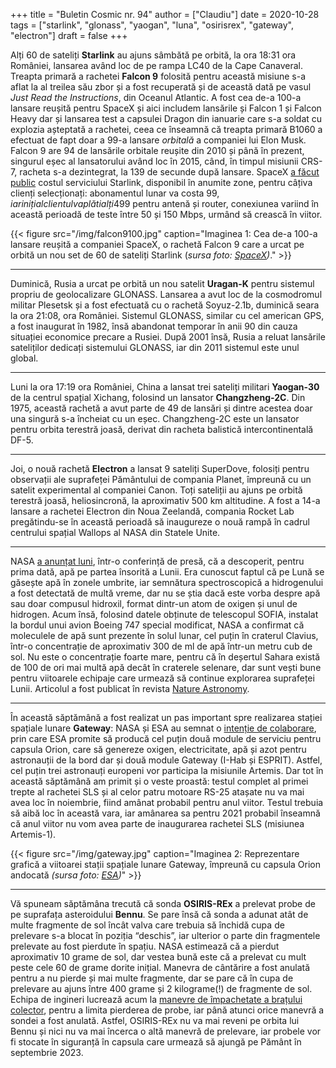 +++
title = "Buletin Cosmic nr. 94"
author = ["Claudiu"]
date = 2020-10-28
tags = ["starlink", "glonass", "yaogan", "luna", "osirisrex", "gateway", "electron"]
draft = false
+++

Alți 60 de sateliți **Starlink** au ajuns sâmbătă pe orbită, la ora 18:31 ora României, lansarea având loc de pe rampa LC40 de la Cape Canaveral. Treapta primară a rachetei **Falcon 9** folosită pentru această misiune s-a aflat la al treilea său zbor și a fost recuperată și de această dată pe vasul _Just Read the Instructions_, din Oceanul Atlantic. A fost cea de-a 100-a lansare reușită pentru SpaceX și aici includem lansările și Falcon 1 și Falcon Heavy dar și lansarea test a capsulei Dragon din ianuarie care s-a soldat cu explozia așteptată a rachetei, ceea ce înseamnă că treapta primară B1060 a efectuat de fapt doar a 99-a lansare _orbitală_ a companiei lui Elon Musk. Falcon 9 are 94 de lansările orbitale reușite din 2010 și până în prezent, singurul eșec al lansatorului având loc în 2015, când, în timpul misiunii CRS-7, racheta s-a dezintegrat, la 139 de secunde după lansare. SpaceX [a făcut public](https://www.reuters.com/article/spacex-starlink-beta/musks-spacex-pegs-initial-starlink-internet-price-at-99-per-month-email-idUSL1N2HI2Z3) costul serviciului Starlink, disponibil în anumite zone, pentru câțiva clienți selecționați: abonamentul lunar va costa 99$, iar inițial clientul va plăti alți 499$ pentru antenă și router, conexiunea variind în această perioadă de teste între 50 și 150 Mbps, urmând să crească în viitor.

{{< figure src="/img/falcon9100.jpg" caption="Imaginea 1: Cea de-a 100-a lansare reușită a companiei SpaceX, o rachetă Falcon 9 care a urcat pe orbită un nou set de 60 de sateliți Starlink (_sursa foto: [SpaceX](https://www.flickr.com/photos/spacex/50501674637/))_." >}}

---

Duminică, Rusia a urcat pe orbită un nou satelit **Uragan-K** pentru sistemul propriu de geolocalizare GLONASS. Lansarea a avut loc de la cosmodromul militar Plesetsk și a fost efectuată cu o rachetă Soyuz-2.1b, duminică seara la ora 21:08, ora României. Sistemul GLONASS, similar cu cel american GPS, a fost inaugurat în 1982, însă abandonat temporar în anii 90 din cauza situației economice precare a Rusiei. După 2001 însă, Rusia a reluat lansările sateliților dedicați sistemului GLONASS, iar din 2011 sistemul este unul global.

---

Luni la ora 17:19 ora României, China a lansat trei sateliți militari **Yaogan-30** de la centrul spațial Xichang, folosind un lansator **Changzheng-2C**. Din 1975, această rachetă a avut parte de 49 de lansări și dintre acestea doar una singură s-a încheiat cu un eșec. Changzheng-2C este un lansator pentru orbita terestră joasă, derivat din racheta balistică intercontinentală DF-5.

---

Joi, o nouă rachetă **Electron** a lansat 9 sateliți SuperDove, folosiți pentru observații ale suprafeței Pământului de compania Planet, împreună cu un satelit experimental al companiei Canon. Toți sateliții au ajuns pe orbită terestră joasă, heliosincronă, la aproximativ 500 km altitudine. A fost a 14-a lansare a rachetei Electron din Noua Zeelandă, compania Rocket Lab pregătindu-se în această perioadă să inaugureze o nouă rampă în cadrul centrului spațial Wallops al NASA din Statele Unite.

---

NASA [a anunțat luni](https://www.nasa.gov/press-release/nasa-s-sofia-discovers-water-on-sunlit-surface-of-moon/), într-o conferință de presă, că a descoperit, pentru prima dată, apă pe partea însorită a Lunii. Era cunoscut faptul că pe Lună se găsește apă în zonele umbrite, iar semnătura spectroscopică a hidrogenului a fost detectată de multă vreme, dar nu se știa dacă este vorba despre apă sau doar compusul hidroxil, format dintr-un atom de oxigen și unul de hidrogen. Acum însă, folosind datele obținute de telescopul SOFIA, instalat la bordul unui avion Boeing 747 special modificat, NASA a confirmat că moleculele de apă sunt prezente în solul lunar, cel puțin în craterul Clavius, într-o concentrație de aproximativ 300 de ml de apă într-un metru cub de sol. Nu este o concentrație foarte mare, pentru că în deșertul Sahara există de 100 de ori mai multă apă decât în craterele selenare, dar sunt vești bune pentru viitoarele echipaje care urmează să continue explorarea suprafeței Lunii. Articolul a fost publicat în revista [Nature Astronomy](https://www.nature.com/articles/s41550-020-01222-x#%5Fblank).

---

În această săptămână a fost realizat un pas important spre realizarea stației spațiale lunare **Gateway**: NASA și ESA au semnat o [intenție de colaborare](https://www.esa.int/Science%5FExploration/Human%5Fand%5FRobotic%5FExploration/Positive%5Fsigns%5Ffor%5FEurope%5Fas%5FESA%5Fgoes%5Fforward%5Fto%5Fthe%5FMoon), prin care ESA promite să producă cel puțin două module de serviciu pentru capsula Orion,  care să genereze oxigen, electricitate, apă și azot pentru astronauții de la bord dar și două module Gateway (I-Hab și ESPRIT). Astfel, cel puțin trei astronauți europeni vor participa la misiunile Artemis. Dar tot în această săptămână am primit și o veste proastă: testul complet al primei trepte al rachetei SLS și al celor patru motoare RS-25 atașate nu va mai avea loc în noiembrie, fiind amânat probabil pentru anul viitor. Testul trebuia să aibă loc în această vara, iar amânarea sa pentru 2021 probabil înseamnă că anul viitor nu vom avea parte de inaugurarea rachetei SLS (misiunea Artemis-1).

{{< figure src="/img/gateway.jpg" caption="Imaginea 2: Reprezentare grafică a viitoarei stații spațiale lunare Gateway, împreună cu capsula Orion andocată _(sursa foto: [ESA](http://www.esa.int/Science%5FExploration/Human%5Fand%5FRobotic%5FExploration/Positive%5Fsigns%5Ffor%5FEurope%5Fas%5FESA%5Fgoes%5Fforward%5Fto%5Fthe%5FMoon))_" >}}

---

Vă spuneam săptămâna trecută că sonda **OSIRIS-REx** a prelevat probe de pe suprafața asteroidului **Bennu**. Se pare însă că sonda a adunat  atât de multe fragmente de sol încât valva care trebuia să închidă cupa de prelevare s-a blocat în poziția “deschis”, iar ulterior o parte din fragmentele prelevate au fost pierdute în spațiu. NASA estimează că a pierdut aproximativ 10 grame de sol, dar vestea bună este că a prelevat cu mult peste cele 60 de grame dorite inițial. Manevra de cântărire a fost anulată pentru a nu pierde și mai multe fragmente, dar se pare că în cupa de prelevare au ajuns între 400 grame și 2 kilograme(!) de fragmente de sol. Echipa de ingineri lucrează acum la [manevre de împachetate a brațului colector](https://www.nasa.gov/press-release/nasa-s-osiris-rex-spacecraft-goes-for-early-stow-of-asteroid-sample), pentru a limita pierderea de probe, iar până atunci orice manevră a sondei a fost anulată. Astfel, OSIRIS-REx nu va mai reveni pe orbita lui Bennu și nici nu va mai încerca o altă manevră de prelevare, iar probele vor fi stocate în siguranță în capsula care urmează să ajungă pe Pământ în septembrie 2023.